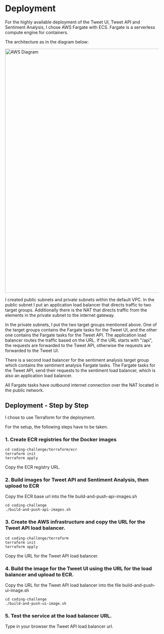 # Deployment

For the highly available deployment of the Tweet UI, Tweet API and Sentiment Analysis, I chose AWS Fargate with ECS. Fargate is a serverless compute engine for containers. 

The architecture as in the diagram below:

<img src="https://github.com/elifkus/coding-challenge/blob/master/terraform/aws-diagram.png?raw=true" alt="AWS Diagram" width="800"/>

I created public subnets and private subnets within the default VPC. In the public subnet I put an application load balancer that directs traffic to two target groups. Additionally there is the NAT that directs traffic from the elements in the private subnet to the internet gateway.  

In the private subnets, I put the two target groups mentioned above. One of the target groups contains the Fargate tasks for the Tweet UI, and the other one contains the Fargate tasks for the Tweet API. The application load balancer routes the traffic based on the URL. If the URL starts with "/api", the requests are forwarded to the Tweet API, otherwise the requests are forwarded to the Tweet UI.

There is a second load balancer for the sentiment analysis target group which contains the sentiment analysis Fargate tasks. The Fargate tasks for the Tweet API, send their requests to the sentiment load balancer, which is also an application load balancer. 

All Fargate tasks have outbound internet connection over the NAT located in the public network. 


## Deployment - Step by Step

I chose to use Terraform for the deployment. 

For the setup, the following steps have to be taken.

### 1. Create ECR registries for the Docker images

```
cd coding-challenge/terraform/ecr
terraform init
terraform apply
```
Copy the ECR registry URL.

### 2. Build images for Tweet API and Sentiment Analysis, then upload to ECR

Copy the ECR base url into the file build-and-push-api-images.sh

```
cd coding-challenge
./build-and-push-api-images.sh
```

### 3. Create the AWS infrastructure and copy the URL for the Tweet API load balancer.  

```
cd coding-challenge/terraform
terraform init
terraform apply
```
Copy the URL for the Tweet API load balancer. 

### 4. Build the image for the Tweet UI using the URL for the load balancer and upload to ECR.

Copy the URL for the Tweet API load balancer into the file build-and-push-ui-image.sh

```
cd coding-challenge
./build-and-push-ui-image.sh
```

### 5. Test the service at the load balancer URL. 

Type in your browser the Tweet API load balancer url.  






